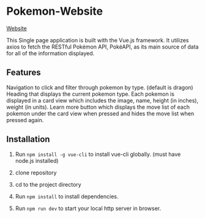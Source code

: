 # Pokemon-Website

[Website](https://pokemon-site.netlify.app/)

This Single page application is built with the Vue.js framework. It utilizes axios to fetch the RESTful Pokémon API, PokéAPI, as its main source of data for all of the information displayed.

## Features

Navigation to click and filter through pokemon by type. (default is dragon)
Heading that displays the current pokemon type.
Each pokemon is displayed in a card view which includes the image, name, height (in inches), weight (in units).
Learn more button which displays the move list of each pokemon under the card view when pressed and hides the move list when pressed again.

## Installation
1. Run `npm install -g vue-cli` to install vue-cli globally. (must have node.js installed)

2. clone repository

3. cd to the project directory

4. Run `npm install` to install dependencies.

5. Run `npm run dev` to start your local http server in browser.
